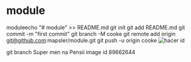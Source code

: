 # module
moduleecho "# module" >> README.md
git init
git add README.md
git commit -m "first commit"
git branch -M cooke
git remote add origin git@github.com:mapsler/module.git
git push -u origin cooke
![hacer id](https://user-images.githubusercontent.com/89662644/131709462-379f43f5-886f-4d0b-9618-34c267e1464b.gif)

git branch Super men na Pensii image id 89662644

